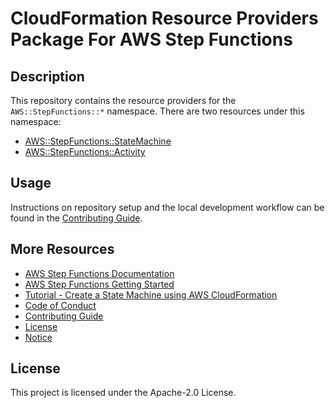 # CloudFormation Resource Providers Package For AWS Step Functions

## Description
This repository contains the resource providers for the `AWS::StepFunctions::*` namespace. There are two resources under this namespace:
  - [AWS::StepFunctions::StateMachine](https://docs.aws.amazon.com/AWSCloudFormation/latest/UserGuide/aws-resource-stepfunctions-statemachine.html)
  - [AWS::StepFunctions::Activity](https://docs.aws.amazon.com/AWSCloudFormation/latest/UserGuide/aws-resource-stepfunctions-activity.html)

## Usage

Instructions on repository setup and the local development workflow can be found in the [Contributing Guide](./CONTRIBUTING.md).

## More Resources

- [AWS Step Functions Documentation](https://aws.amazon.com/step-functions/?step-functions.sort-by=item.additionalFields.postDateTime&step-functions.sort-order=desc)
- [AWS Step Functions Getting Started](https://aws.amazon.com/step-functions/getting-started/)
- [Tutorial - Create a State Machine using AWS CloudFormation](https://docs.aws.amazon.com/step-functions/latest/dg/tutorial-lambda-state-machine-cloudformation.html)
- [Code of Conduct](./CODE_OF_CONDUCT.md)
- [Contributing Guide](./CONTRIBUTING.md)
- [License](./LICENSE)
- [Notice](./NOTICE)

## License

This project is licensed under the Apache-2.0 License.
